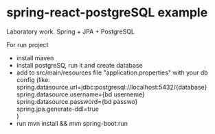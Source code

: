 # spring-react-postgreSQL example

Laboratory work. Spring + JPA + PostgreSQL

For run project 
 - install maven
 - install postgreSQ, run it and create database
 - add to src/main/resources file "application.properties" with your db config (like: <br/>
        spring.datasource.url=jdbc:postgresql://localhost:5432/{database}<br/>
        spring.datasource.username={bd userneme}<br/>
        spring.datasource.password={bd passwo}<br/>
        spring.jpa.generate-ddl=true<br/>
        )
- run mvn install && mvn spring-boot:run
